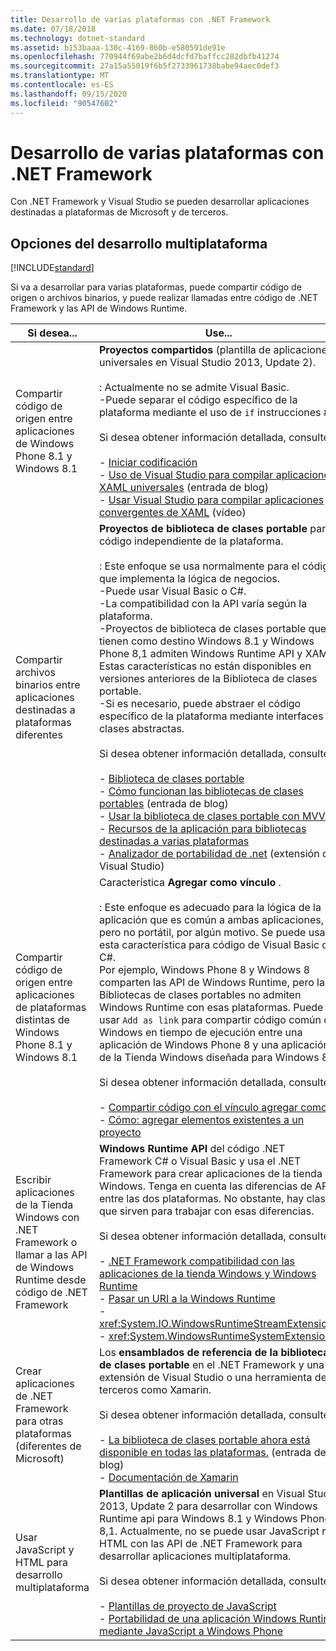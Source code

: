 ```yaml
---
title: Desarrollo de varias plataformas con .NET Framework
ms.date: 07/18/2018
ms.technology: dotnet-standard
ms.assetid: b153baaa-130c-4169-860b-e580591de91e
ms.openlocfilehash: 770944f69abe2b6d4dcfd7baffcc282dbfb41274
ms.sourcegitcommit: 27a15a55019f6b5f2733961738babe94aec0def3
ms.translationtype: MT
ms.contentlocale: es-ES
ms.lasthandoff: 09/15/2020
ms.locfileid: "90547602"
---
```

# <a name="developing-for-multiple-platforms-with-the-net-framework"></a>Desarrollo de varias plataformas con .NET Framework

Con .NET Framework y Visual Studio se pueden desarrollar aplicaciones destinadas a plataformas de Microsoft y de terceros.
  
## <a name="options-for-cross-platform-development"></a>Opciones del desarrollo multiplataforma

[!INCLUDE[standard](../../../includes/pcl-to-standard.md)]
  
 Si va a desarrollar para varias plataformas, puede compartir código de origen o archivos binarios, y puede realizar llamadas entre código de .NET Framework y las API de Windows Runtime.  
  
|Si desea...|Use...|  
|-----------------------|------------|  
|Compartir código de origen entre aplicaciones de Windows Phone 8.1 y Windows 8.1|**Proyectos compartidos** (plantilla de aplicaciones universales en Visual Studio 2013, Update 2).<br /><br /> : Actualmente no se admite Visual Basic.<br />-Puede separar el código específico de la plataforma mediante el uso de `if` instrucciones #.<br /><br /> Si desea obtener información detallada, consulte:<br /><br /> -   [Iniciar codificación](/windows/uwp/get-started/create-uwp-apps)<br />-   [Uso de Visual Studio para compilar aplicaciones XAML universales](https://devblogs.microsoft.com/visualstudio/using-visual-studio-to-build-universal-xaml-apps/) (entrada de blog)<br />-   [Usar Visual Studio para compilar aplicaciones convergentes de XAML](https://channel9.msdn.com/Events/Build/2014/3-591) (vídeo)|  
|Compartir archivos binarios entre aplicaciones destinadas a plataformas diferentes|**Proyectos de biblioteca de clases portable** para código independiente de la plataforma.<br /><br /> : Este enfoque se usa normalmente para el código que implementa la lógica de negocios.<br />-Puede usar Visual Basic o C#.<br />-La compatibilidad con la API varía según la plataforma.<br />-Proyectos de biblioteca de clases portable que tienen como destino Windows 8.1 y Windows Phone 8,1 admiten Windows Runtime API y XAML. Estas características no están disponibles en versiones anteriores de la Biblioteca de clases portable.<br />-Si es necesario, puede abstraer el código específico de la plataforma mediante interfaces o clases abstractas.<br /><br /> Si desea obtener información detallada, consulte:<br /><br /> -   [Biblioteca de clases portable](cross-platform-development-with-the-portable-class-library.md)<br />-   [Cómo funcionan las bibliotecas de clases portables](/archive/blogs/dsplaisted/how-to-make-portable-class-libraries-work-for-you) (entrada de blog)<br />-   [Usar la biblioteca de clases portable con MVVM](using-portable-class-library-with-model-view-view-model.md) <br />-   [Recursos de la aplicación para bibliotecas destinadas a varias plataformas](app-resources-for-libraries-that-target-multiple-platforms.md) <br />-   [Analizador de portabilidad de .net](https://marketplace.visualstudio.com/items?itemName=ConnieYau.NETPortabilityAnalyzer) (extensión de Visual Studio)|  
|Compartir código de origen entre aplicaciones de plataformas distintas de Windows Phone 8.1 y Windows 8.1|Característica **Agregar como vínculo** .<br /><br /> : Este enfoque es adecuado para la lógica de la aplicación que es común a ambas aplicaciones, pero no portátil, por algún motivo. Se puede usar esta característica para código de Visual Basic o C#.<br />     Por ejemplo, Windows Phone 8 y Windows 8 comparten las API de Windows Runtime, pero las Bibliotecas de clases portables no admiten Windows Runtime con esas plataformas. Puede usar `Add as link` para compartir código común de Windows en tiempo de ejecución entre una aplicación de Windows Phone 8 y una aplicación de la Tienda Windows diseñada para Windows 8.<br /><br /> Si desea obtener información detallada, consulte:<br /><br /> -   [Compartir código con el vínculo agregar como](/previous-versions/windows/apps/jj714082(v=vs.105))<br />-   [Cómo: agregar elementos existentes a un proyecto](/previous-versions/visualstudio/visual-studio-2010/9f4t9t92(v=vs.100))|  
|Escribir aplicaciones de la Tienda Windows con .NET Framework o llamar a las API de Windows Runtime desde código de .NET Framework|**Windows Runtime API** del código .NET Framework C# o Visual Basic y usa el .NET Framework para crear aplicaciones de la tienda Windows. Tenga en cuenta las diferencias de API entre las dos plataformas. No obstante, hay clases que sirven para trabajar con esas diferencias.<br /><br /> Si desea obtener información detallada, consulte:<br /><br /> -   [.NET Framework compatibilidad con las aplicaciones de la tienda Windows y Windows Runtime](support-for-windows-store-apps-and-windows-runtime.md) <br />-   [Pasar un URI a la Windows Runtime](passing-a-uri-to-the-windows-runtime.md) <br />-   <xref:System.IO.WindowsRuntimeStreamExtensions><br />-    <xref:System.WindowsRuntimeSystemExtensions>|  
|Crear aplicaciones de .NET Framework para otras plataformas (diferentes de Microsoft)|Los **ensamblados de referencia de la biblioteca de clases portable** en el .NET Framework y una extensión de Visual Studio o una herramienta de terceros como Xamarin.<br /><br /> Si desea obtener información detallada, consulte:<br /><br /> -   [La biblioteca de clases portable ahora está disponible en todas las plataformas.](https://devblogs.microsoft.com/dotnet/portable-class-library-pcl-now-available-on-all-platforms/) (entrada de blog)<br />-   [Documentación de Xamarin](/xamarin)|  
|Usar JavaScript y HTML para desarrollo multiplataforma|**Plantillas de aplicación universal** en Visual Studio 2013, Update 2 para desarrollar con Windows Runtime api para Windows 8.1 y Windows Phone 8,1. Actualmente, no se puede usar JavaScript ni HTML con las API de .NET Framework para desarrollar aplicaciones multiplataforma.<br /><br /> Si desea obtener información detallada, consulte:<br /><br /> -   [Plantillas de proyecto de JavaScript](/previous-versions/windows/apps/hh758331(v=win.10))<br />-   [Portabilidad de una aplicación Windows Runtime mediante JavaScript a Windows Phone](/previous-versions/windows/apps/dn636144(v=win.10))|
